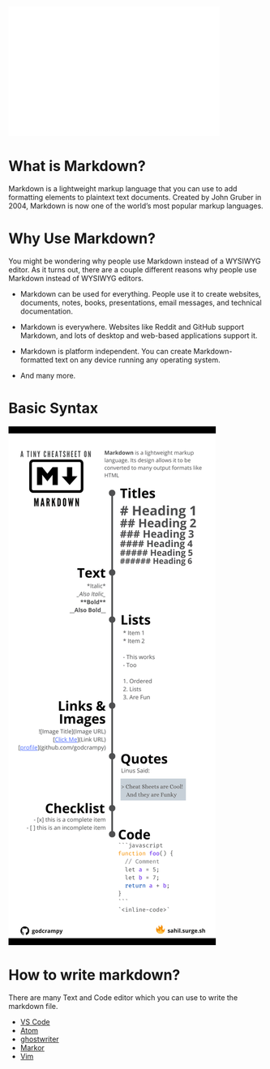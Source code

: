 ![Markdown Guide](/photos/markdown-guide.svg)

# What is Markdown?

Markdown is a lightweight markup language that you can use to add formatting elements to plaintext text documents. Created by John Gruber in 2004, Markdown is now one of the world’s most popular markup languages.

# Why Use Markdown?

You might be wondering why people use Markdown instead of a WYSIWYG editor. As it turns out, there are a couple different reasons why people use Markdown instead of WYSIWYG editors.

- Markdown can be used for everything. People use it to create websites, documents, notes, books, presentations, email messages, and technical documentation.

- Markdown is everywhere. Websites like Reddit and GitHub support Markdown, and lots of desktop and web-based applications support it.

- Markdown is platform independent. You can create Markdown-formatted text on any device running any operating system.

- And many more.

# Basic Syntax

![Markdown Cheat-Sheet](/photos/markdown-cheatsheet.png)

# How to write markdown?

There are many Text and Code editor which you can use to write the markdown file.

- [VS Code](https://code.visualstudio.com/)
- [Atom](https://atom.io)
- [ghostwriter](https://wereturtle.github.io/ghostwriter/)
- [Markor](https://gsantner.net/project/markor.html)
- [Vim](https://www.vim.org/)